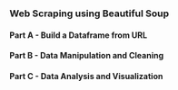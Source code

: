 
### Web Scraping using Beautiful Soup

#### Part A - Build a Dataframe from URL

#### Part B - Data Manipulation and Cleaning

#### Part C - Data Analysis and Visualization
